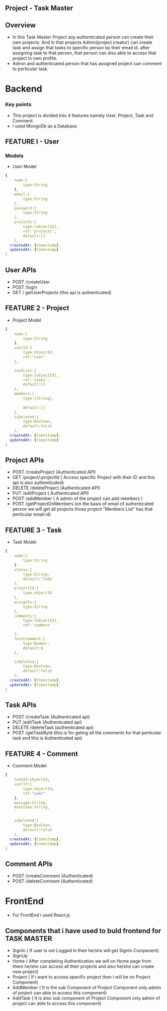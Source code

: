 
## Project - Task Master

## Overview 
- In this Task Master Project any authenticated person can create their own projects. And in that projects Admin(project creator) can create task and assign that tasks to specific person by their email id. after assigning task to that person, that person can also able to access that project in own profile.
- Admin and  authenticated person that has assigned project can comment to perticular task.


# Backend


### Key points

- This project is divided into 4 features namely User, Project, Task and Comment.
- I used MongoDb as a Database.



## FEATURE I - User
### Models
- User Model
```yaml
{ 
    name:{
        type:String
    },
    email:{
        type:String
    },
    password:{
        type:String
    },
    projects:{
        type:[objectId],
        ref:'projects',
        default:[]
    },
  createdAt: {timestamp},
  updatedAt: {timestamp}
}
```



## User APIs 
- POST /createUser
- POST /login
- GET / getUserProjects (this api is authenticated)


## FEATURE 2 - Project

- Project  Model
```yaml
{ 
    name:{
        type:String
    },
    userId:{
        type:objectId,
        ref:"user"
    },

    taskList:{
        type:[objectId],
        ref:'tasks',
        default:[]
    },
    members:{
        type:[String],
        
        default:[]
    },
    isDeleted:{
        type:Boolean,
        default:false
    },
  createdAt: {timestamp},
  updatedAt: {timestamp}
}
```

## Project APIs
- POST /createProject (Authenticated API)
- GET  /project/:projectId ( Access specific Project with their ID and this api is also authenticated)
- DELETE /deleteProject (Authenticated API)
- PUT /editProject ( Authenticated API)
- POST /addMember ( A admin of the project can add members )
- POST /getProjectOnMembers (on the basis of email of authenticated person we will get all projects those project "Members List" has that perticular email id)


## FEATURE 3 - Task

- Task  Model
```yaml
{ 
    name:{
        type:String
    },
    status:{
        type:String,
        default:'Todo'
    },
    projectId:{
        type:objectId
    },
    assignTo:{
        type:String
    },
    comments:{
        type:[objectId],
        ref:'comment'

    },
    totalComment:{
        type:Number,
        default:0
    },

    isDeleted:{
        type:Boolean,
        default:false
    },
  createdAt: {timestamp},
  updatedAt: {timestamp}
}
```

## Task APIs

- POST /createTask (Authenticated api)
- PUT /editTask (Authenticated api)
- DELETE /deleteTask (authenticated api)
- POST /getTaskById (this is for geting all the comments for that perticular task and this is Authenticated api)


## FEATURE 4 - Comment

- Comment  Model
```yaml
{ 
    taskId:objectId,
    userId:{
        type:objectId,
        ref:"user"
    },
    message:String,
    dateTime:String,


    isDeleted:{
        type:Boolean,
        default:false
    },
  createdAt: {timestamp},
  updatedAt: {timestamp}
}
```

## Comment APIs

- POST /createComment (Authenticated)
- POST /deleteComment (Authenticated)


# FrontEnd

- For FrontEnd i used React.js

## Components that i have used to buld frontend for TASK MASTER
- SignIn ( If user is not Logged In then he/she will get SignIn Component)
- SignUp 
- Home ( After completing Authentication we will on Home page from there he/she can access all their projects and also he/she can create new project)
- Project ( If i want to access specific project then i will be on Project Component)
- AddMember ( It is the sub Component of Project Component only admin of project can able to access this component)
- AddTask ( It is also sub component of Project Component only admin of project can able to access this component)







